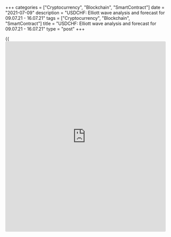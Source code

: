 +++
categories = ["Cryptocurrency", "Blockchain", "SmartContract"]
date = "2021-07-09"
description = "USDCHF: Elliott wave analysis and forecast for 09.07.21 - 16.07.21"
tags = ["Cryptocurrency", "Blockchain", "SmartContract"]
title = "USDCHF: Elliott wave analysis and forecast for 09.07.21 - 16.07.21"
type = "post"
+++

{{<iframe id="large-banner" src="https://www.bounty.group/#slide=13.0" width="100%" height="600" scrolling="no" style="border: 0px solid rgb(216, 221, 230); border-radius: 3px;">}}

2021-07-09

2021-07-09

USDCHF: Elliott wave analysis and forecast for 09.07.21 – 16.07.21Alex
Geuta

 **Main scenario:** consider long positions from corrections above the
level of 0.9056 with a target of 0.9476 – 0.9678.

 **Alternative scenario:** breakout and consolidation below the level of
0.9056 will allow the pair to continue declining to the levels of 0.8923
– 0.8754.

 **Analysis:** Daily time frame: presumably, a descending first wave of
larger degree (1) of 5 was formed and an ascending correction is now
developing as second wave (2) of 5. On the H4 time frame, wave A of (2)
was formed and wave B of (2) finished developing. Apparently, wave С of
(2) started developing on the H1 time frame, with the first wave of
smaller degree i of C formed and a local correction nearing completion
as wave ii of C inside. If this assumption is correct, the pair will
continue to rise to 0.9476 – 0.9678 after correction. The level of
0.9056 is critical in this scenario. Its breakout will allow the pair to
continue falling to the levels of 0.8923 – 0.8754.

* * *

* * *

## Price chart of USDCHF in real time mode

The content of this article reflects the author’s opinion and does not
necessarily reflect the official position of LiteForex. The material
published on this page is provided for informational purposes only and
should not be considered as the provision of investment advice for the
purposes of Directive 2004/39/EC.

Rate this article:

{{value}}

( {{count}} {{title}} )